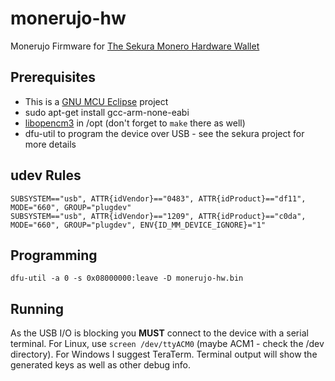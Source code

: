 # monerujo-hw
Monerujo Firmware for [The Sekura Monero Hardware Wallet](https://github.com/monero-project/sekura)

## Prerequisites
- This is a [GNU MCU Eclipse](https://gnu-mcu-eclipse.github.io/) project
- sudo apt-get install gcc-arm-none-eabi
- [libopencm3](https://github.com/libopencm3/libopencm3) in /opt (don't forget to ```make``` there as well)
- dfu-util to program the device over USB - see the sekura project for more details

## udev Rules
```
SUBSYSTEM=="usb", ATTR{idVendor}=="0483", ATTR{idProduct}=="df11", MODE="660", GROUP="plugdev"
SUBSYSTEM=="usb", ATTR{idVendor}=="1209", ATTR{idProduct}=="c0da", MODE="660", GROUP="plugdev", ENV{ID_MM_DEVICE_IGNORE}="1"
```

## Programming
```dfu-util -a 0 -s 0x08000000:leave -D monerujo-hw.bin```

## Running
As the USB I/O is blocking you **MUST** connect to the device with a serial terminal. For Linux, use ```screen /dev/ttyACM0``` (maybe ACM1 - check the /dev directory). For Windows I suggest TeraTerm. Terminal output will show the generated keys as well as other debug info.
